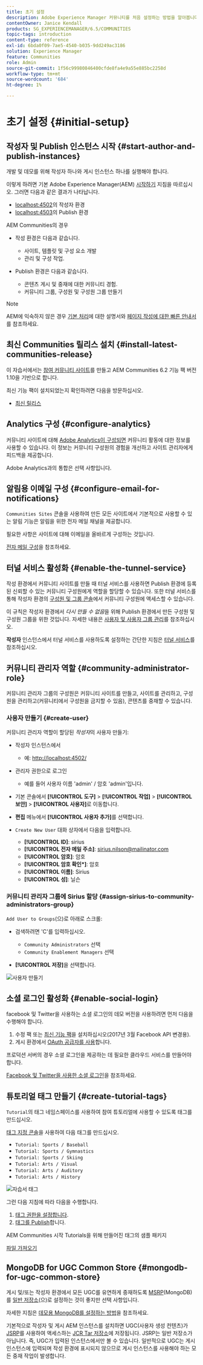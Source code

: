 ```yaml
---
title: 초기 설정
description: Adobe Experience Manager 커뮤니티를 처음 설정하는 방법을 알아봅니다.
contentOwner: Janice Kendall
products: SG_EXPERIENCEMANAGER/6.5/COMMUNITIES
topic-tags: introduction
content-type: reference
exl-id: 6bda0f09-7ae5-4540-b035-9dd249ac3186
solution: Experience Manager
feature: Communities
role: Admin
source-git-commit: 1f56c99980846400cfde8fa4e9a55e885bc2258d
workflow-type: tm+mt
source-wordcount: '684'
ht-degree: 1%

---
```


# 초기 설정 {#initial-setup}

## 작성자 및 Publish 인스턴스 시작 {#start-author-and-publish-instances}

개발 및 데모를 위해 작성자 하나와 게시 인스턴스 하나를 실행해야 합니다.

이렇게 하려면 기본 Adobe Experience Manager(AEM) [시작하기](../../help/sites-deploying/deploy.md#getting-started) 지침을 따르십시오. 그러면 다음과 같은 결과가 나타납니다.

* [localhost:4502](http://localhost:4502/)의 작성자 환경
* [localhost:4503](http://localhost:4503/)의 Publish 환경

AEM Communities의 경우

* 작성 환경은 다음과 같습니다.

   * 사이트, 템플릿 및 구성 요소 개발
   * 관리 및 구성 작업.

* Publish 환경은 다음과 같습니다.

   * 콘텐츠 게시 및 중재에 대한 커뮤니티 경험.
   * 커뮤니티 그룹, 구성원 및 구성원 그룹 만들기

>[!NOTE]
>
>AEM에 익숙하지 않은 경우 [기본 처리](../../help/sites-authoring/basic-handling.md)에 대한 설명서와 [페이지 작성에 대한 빠른 안내서](../../help/sites-authoring/qg-page-authoring.md)를 참조하세요.

## 최신 Communities 릴리스 설치 {#install-latest-communities-release}

이 자습서에서는 [참여 커뮤니티 사이트](overview.md#engagement-community)를 만들고 AEM Communities 6.2 기능 팩 버전 1.10을 기반으로 합니다.

최신 기능 팩이 설치되었는지 확인하려면 다음을 방문하십시오.

* [최신 릴리스](deploy-communities.md#latest-releases)

## Analytics 구성 {#configure-analytics}

커뮤니티 사이트에 대해 [Adobe Analytics이 구성되면](analytics.md) 커뮤니티 활동에 대한 정보를 사용할 수 있습니다. 이 정보는 커뮤니티 구성원의 경험을 개선하고 사이트 관리자에게 피드백을 제공합니다.

Adobe Analytics과의 통합은 선택 사항입니다.

## 알림용 이메일 구성 {#configure-email-for-notifications}

`Communities Sites` 콘솔을 사용하여 만든 모든 사이트에서 기본적으로 사용할 수 있는 알림 기능은 알림을 위한 전자 메일 채널을 제공합니다.

필요한 사항은 사이트에 대해 이메일을 올바르게 구성하는 것입니다.

[전자 메일 구성](email.md)을 참조하세요.

## 터널 서비스 활성화 {#enable-the-tunnel-service}

작성 환경에서 커뮤니티 사이트를 만들 때 터널 서비스를 사용하면 Publish 환경에 등록된 신뢰할 수 있는 커뮤니티 구성원에게 역할을 할당할 수 있습니다. 또한 터널 서비스를 통해 작성자 환경의 [구성원 및 그룹 콘솔](members.md)에서 커뮤니티 구성원에 액세스할 수 있습니다.

이 규칙은 작성자 환경에서 *다시 만들 수 없음*&#x200B;을 위해 Publish 환경에서 만든 구성원 및 구성원 그룹을 위한 것입니다. 자세한 내용은 [사용자 및 사용자 그룹 관리](users.md)를 참조하십시오.

**작성자** 인스턴스에서 터널 서비스를 사용하도록 설정하는 간단한 지침은 [터널 서비스](deploy-communities.md#tunnel-service-on-author)를 참조하십시오.

## 커뮤니티 관리자 역할 {#community-administrator-role}

커뮤니티 관리자 그룹의 구성원은 커뮤니티 사이트를 만들고, 사이트를 관리하고, 구성원을 관리하고(커뮤니티에서 구성원을 금지할 수 있음), 콘텐츠를 중재할 수 있습니다.

### 사용자 만들기 {#create-user}

커뮤니티 관리자 역할이 할당된 *작성자*&#x200B;의 사용자 만들기:

* 작성자 인스턴스에서

   * 예: [http://localhost:4502/](http://localhost:4503/)

* 관리자 권한으로 로그인

   * 예를 들어 사용자 이름 &#39;admin&#39; / 암호 &#39;admin&#39;입니다.

* 기본 콘솔에서 **[!UICONTROL 도구]** > **[!UICONTROL 작업]** > **[!UICONTROL 보안]** > **[!UICONTROL 사용자]**&#x200B;로 이동합니다.
* **편집** 메뉴에서 **[!UICONTROL 사용자 추가]**&#x200B;를 선택합니다.

* `Create New User` 대화 상자에서 다음을 입력합니다.

   * **[!UICONTROL ID]**: sirius
   * **[!UICONTROL 전자 메일 주소]**: sirius.nilson@mailinator.com
   * **[!UICONTROL 암호]**: 암호
   * **[!UICONTROL 암호 확인&ast;]**: 암호
   * **[!UICONTROL 이름]**: Sirius
   * **[!UICONTROL 성]**: 닐슨

### 커뮤니티 관리자 그룹에 Sirius 할당 {#assign-sirius-to-community-administrators-group}

`Add User to Groups`(으)로 아래로 스크롤:

* 검색하려면 &#39;C&#39;를 입력하십시오.

   * `Community Administrators` 선택
   * `Community Enablement Managers` 선택

* **[!UICONTROL 저장]**&#x200B;을 선택합니다.

![사용자 만들기](assets/create-user.png)

## 소셜 로그인 활성화 {#enable-social-login}

facebook 및 Twitter을 사용하는 소셜 로그인의 데모 버전을 사용하려면 먼저 다음을 수행해야 합니다.

1. 수정 팩 또는 [최신 기능 팩](deploy-communities.md#latestfeaturepack)을 설치하십시오(2017년 3월 Facebook API 변경용).
1. 게시 환경에서 [OAuth 공급자를 사용](social-login.md#adobe-granite-oauth-authentication-handler)합니다.

프로덕션 서버의 경우 소셜 로그인을 제공하는 데 필요한 클라우드 서비스를 만들어야 합니다.

[Facebook 및 Twitter을 사용한 소셜 로그인](social-login.md)을 참조하세요.

## 튜토리얼 태그 만들기 {#create-tutorial-tags}

`Tutorial`의 태그 네임스페이스를 사용하여 참여 튜토리얼에 사용할 수 있도록 태그를 만드십시오.

[태그 지정 콘솔](../../help/sites-administering/tags.md#tagging-console)을 사용하여 다음 태그를 만드십시오.

* `Tutorial: Sports / Baseball`
* `Tutorial: Sports / Gymnastics`
* `Tutorial: Sports / Skiing`
* `Tutorial: Arts / Visual`
* `Tutorial: Arts / Auditory`
* `Tutorial: Arts / History`

![자습서 태그](assets/tutorial-tags.png)

그런 다음 지침에 따라 다음을 수행합니다.

1. [태그 권한을 설정합니다](../../help/sites-administering/tags.md#setting-tag-permissions).
1. [태그를 Publish](../../help/sites-administering/tags.md#publishing-tags)합니다.

AEM Communities 시작 Tutorials을 위해 만들어진 태그의 샘플 패키지

[파일 가져오기](assets/tutorial_tags-v63.zip)

## MongoDB for UGC Common Store {#mongodb-for-ugc-common-store}

게시 및/또는 작성자 환경에서 모든 UGC를 유연하게 중재하도록 [MSRP](msrp.md)(MongoDB)를 [일반 저장소](working-with-srp.md)(으)로 설정하는 것이 좋지만 선택 사항입니다.

자세한 지침은 [데모용 MongoDB를 설정하는 방법](demo-mongo.md)을 참조하세요.

기본적으로 작성자 및 게시 AEM 인스턴스를 설치하면 UGC(사용자 생성 컨텐츠)가 [JSRP](jsrp.md)를 사용하여 액세스하는 [JCR Tar 저장소](../../help/sites-deploying/platform.md)에 저장됩니다. JSRP는 일반 저장소가 아닙니다. 즉, UGC가 입력된 인스턴스에서만 볼 수 있습니다. 일반적으로 UGC는 게시 인스턴스에 입력되며 작성 환경에 표시되지 않으므로 게시 인스턴스를 사용해야 하는 모든 중재 작업이 발생합니다.
